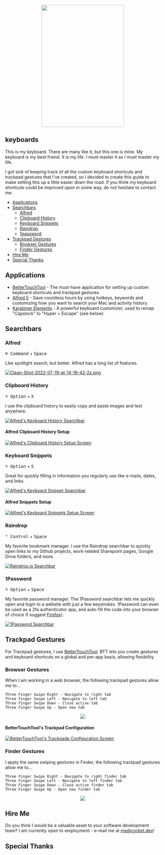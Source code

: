 <p align="center">
  <img width="268" height="396" src="https://imgs.xkcd.com/comics/borrow_your_laptop.png">
</p>

## keyboards
This is my keyboard. There are many like it, but this one is mine. My keyboard is my best friend. It is my life. I must master it as I must master my life.

I got sick of keeping track of all the custom keyboard shortcuts and trackpad gestures that I've created, so I decided to create this guide to make setting this up a little easier down the road. If you think my keyboard shortcuts could be improved upon in some way, do not hesitate to contact me.

- [Applications](#applications)
- [Searchbars](#searchbars)
  - [Alfred](#alfred)
  - [Clipboard History](#clipboard-history)
  - [Keyboard Snippets](#keyboard-snippets)
  - [Raindrop](#raindrop)
  - [1password](#1password)
- [Trackpad Gestures](#trackpad-gestures)
  - [Browser Gestures](#browser-gestures)
  - [Finder Gestures](#finder-gestures)
- [Hire Me](#hire-me)
- [Special Thanks](#special-thanks)

## Applications
* [BetterTouchTool](https://folivora.ai/) - The must-have application for setting up custom keyboard shortcuts and trackpad gestures.
* [Alfred 5](https://www.alfredapp.com/) - Save countless hours by using hotkeys, keywords and customizing how you want to search your Mac and activity history.
* [Karabiner Elements](https://karabiner-elements.pqrs.org/) - A powerful keyboard customizer, used to remap "Capslock" to "Hyper + Escape" (see below)

## Searchbars

### Alfred
<kbd>⌘ Command</kbd> + <kbd>Space</kbd> 

Like spotlight search, but better. Alfred has a long list of features.

[![Clean-Shot-2022-07-19-at-14-18-42-2x.png](https://i.postimg.cc/Jz460dVY/Clean-Shot-2022-07-19-at-14-18-42-2x.png)](https://postimg.cc/qzSXZw72)


### Clipboard History
<kbd>⌥ Option</kbd> + <kbd>X</kbd>

I use the clipboard history to easily copy and paste images and text anywhere.

[![Alfred's Keyboard History Searchbar](https://i.postimg.cc/hvrsPSfZ/Clean-Shot-2022-07-19-at-14-01-59-2x.png)](https://postimg.cc/H8rX610b)

#### Alfred Clipboard History Setup
[![Alfred's Clipboard History Setup Screen](https://i.postimg.cc/8CzS15c9/Clean-Shot-2022-07-19-at-13-58-43-2x.png)](https://postimg.cc/CRXt7wjs)

### Keyboard Snippets
<kbd>⌥ Option</kbd> + <kbd>S</kbd>

Great for quickly filling in information you regularly use like e-mails, dates, and links.

[![Alfred's Keyboard Snippet Searchbar](https://i.postimg.cc/65cbBhZ6/Clean-Shot-2022-07-19-at-14-02-46-2x.png)](https://postimg.cc/BX8BgHNR)

#### Alfred Snippets Setup
[![Alfred's Keyboard Snippets Setup Screen](https://i.postimg.cc/vZwkmmqX/Clean-Shot-2022-07-19-at-13-58-49-2x.png)](https://postimg.cc/TpQC7TXW)

### Raindrop
<kbd>⌃ Control</kbd> + <kbd>Space</kbd>

My favorite bookmark manager. I use the Raindrop searchbar to quickly open links to my Github projects, work-related Sharepoint pages, Google Drive folders, and more. 

[![Raindrop.io Searchbar](https://i.postimg.cc/k4WtqfBT/Clean-Shot-2022-07-19-at-13-55-17-2x.png)](https://postimg.cc/BLQvC55F)

### 1Password
<kbd>⌥ Option</kbd> + <kbd>Space</kbd>

My favorite password manager. The 1Password searchbar lets me quickly open and login to a website with just a few keystrokes. 1Password can even be used as a 2fa authenticator app, and auto-fill the code into your browser of choice (I suggest [Firefox](https://www.mozilla.org/en-US/firefox/new/)).

[![1Password Searchbar](https://i.postimg.cc/13S7QjXj/Clean-Shot-2022-07-19-at-13-53-11-2x.png)](https://postimg.cc/Vd7W94jq)

## Trackpad Gestures
For Trackpad gestures, I use [BetterTouchTool](https://folivora.ai/). BTT lets you create gestures and keyboard shortcuts on a global and per-app basis, allowing flexibility.

### Browser Gestures

When I am working in a web browser, the following trackpad gestures allow me to...

```
Three Finger Swipe Right - Navigate to right tab
Three Finger Swipe Left - Navigate to left tab
Three Finger Swipe Down - Close active tab
Three Finger Swipe Up - Open new tab
```

<p align="center">
  <img src="https://i.postimg.cc/FzvX754k/Clean-Shot-2022-07-19-at-15-08-57.gif">
</p>

#### BetterTouchTool's Trackpad Configuration

[![BetterTouchTool's Trackpade Configuration Screen](https://i.postimg.cc/J4JxnV2Q/Clean-Shot-2022-07-19-at-14-25-24-2x.png)](https://postimg.cc/vcYfqjM1)

### Finder Gestures
I apply the same swiping gestures in Finder, the following trackpad gestures allow me to...

```
Three Finger Swipe Right - Navigate to right finder tab
Three Finger Swipe Left - Navigate to left finder tab
Three Finger Swipe Down - Close active finder tab
Three Finger Swipe Up - Open new finder tab
```

<p align="center">
<img src="https://i.postimg.cc/RCgMphQW/Clean-Shot-2022-07-19-at-14-56-36.gif">
</p>


## Hire Me
Do you think I would be a valuable asset to your software development team? I am currently open to employment - e-mail me at me@corbet.dev! 

## Special Thanks
